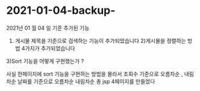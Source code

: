 # 2021-01-04-backup-

2021년 01 월 04 일 기준 추가된 기능 
1) 게시물 제목을 기준으로 검색하는 기능이 추가되었습니다 
2)게시물을 정렬하는 방법 4가지가 추가되었습니다 


3)Sort 기능을 어떻게 구현했는가 ?

사실 한페이지에 sort 기능을 구현하는 방법을 몰라서 
조회수 기준으로 오름차순 , 내림차순 
날짜를 기준으로 오름차순 내림차순 
총 jsp 4페이지를 만들었다 
